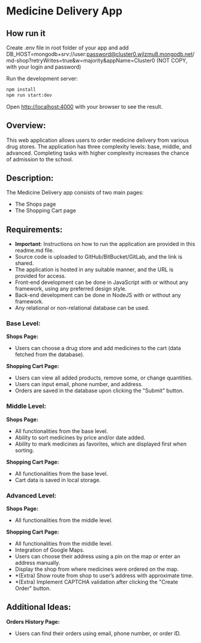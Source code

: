 # Medicine Delivery App

## How run it
Create .env file in root folder of your app and add
DB_HOST=mongodb+srv://user:password@cluster0.wjlzmu8.mongodb.net/md-shop?retryWrites=true&w=majority&appName=Cluster0
(NOT COPY, with your login and password)

Run the development server:

```bash
npm install
npm run start:dev
```

Open [http://localhost:4000](http://localhost:4000) with your browser to see the result.

## Overview:

This web application allows users to order medicine delivery from various drug stores. The application has three complexity levels: base, middle, and advanced. Completing tasks with higher complexity increases the chance of admission to the school.

## Description:

The Medicine Delivery app consists of two main pages:

- The Shops page
- The Shopping Cart page

## Requirements:

- **Important**: Instructions on how to run the application are provided in this readme.md file.
- Source code is uploaded to GitHub/BitBucket/GitLab, and the link is shared.
- The application is hosted in any suitable manner, and the URL is provided for access.
- Front-end development can be done in JavaScript with or without any framework, using any preferred design style.
- Back-end development can be done in NodeJS with or without any framework.
- Any relational or non-relational database can be used.

### Base Level:

**Shops Page:**

- Users can choose a drug store and add medicines to the cart (data fetched from the database).

**Shopping Cart Page:**

- Users can view all added products, remove some, or change quantities.
- Users can input email, phone number, and address.
- Orders are saved in the database upon clicking the "Submit" button.

### Middle Level:

**Shops Page:**

- All functionalities from the base level.
- Ability to sort medicines by price and/or date added.
- Ability to mark medicines as favorites, which are displayed first when sorting.

**Shopping Cart Page:**

- All functionalities from the base level.
- Cart data is saved in local storage.

### Advanced Level:

**Shops Page:**

- All functionalities from the middle level.

**Shopping Cart Page:**

- All functionalities from the middle level.
- Integration of Google Maps.
- Users can choose their address using a pin on the map or enter an address manually.
- Display the shop from where medicines were ordered on the map.
- \*(Extra) Show route from shop to user’s address with approximate time.
- \*(Extra) Implement CAPTCHA validation after clicking the "Create Order" button.

## Additional Ideas:

**Orders History Page:**

- Users can find their orders using email, phone number, or order ID.
